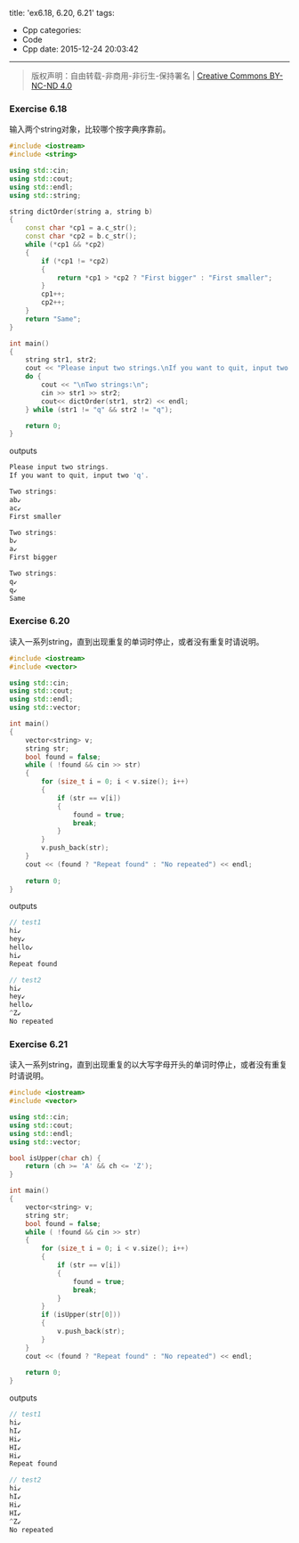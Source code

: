 title: 'ex6.18, 6.20, 6.21'
tags:
  - Cpp
categories:
  - Code
  - Cpp
date: 2015-12-24 20:03:42
---

> 版权声明：自由转载-非商用-非衍生-保持署名 | [Creative Commons BY-NC-ND 4.0](https://creativecommons.org/licenses/by-nc-nd/4.0/)

### Exercise 6.18 ###

输入两个string对象，比较哪个按字典序靠前。

<!-- more -->

```C++
#include <iostream>
#include <string>

using std::cin;
using std::cout;
using std::endl;
using std::string;

string dictOrder(string a, string b) 
{
	const char *cp1 = a.c_str();
	const char *cp2 = b.c_str();
	while (*cp1 && *cp2)
	{
		if (*cp1 != *cp2)
		{
			return *cp1 > *cp2 ? "First bigger" : "First smaller";
		}
		cp1++;
		cp2++;
	}
	return "Same";
}

int main()
{
	string str1, str2;
	cout << "Please input two strings.\nIf you want to quit, input two 'q'." << endl;
	do {
		cout << "\nTwo strings:\n";
		cin >> str1 >> str2;
		cout<< dictOrder(str1, str2) << endl;
	} while (str1 != "q" && str2 != "q");

	return 0;
}
```

outputs

```C++
Please input two strings.
If you want to quit, input two 'q'.

Two strings:
ab↙
ac↙
First smaller

Two strings:
b↙
a↙
First bigger

Two strings:
q↙
q↙
Same
```

### Exercise 6.20 ###

读入一系列string，直到出现重复的单词时停止，或者没有重复时请说明。

```C++
#include <iostream>
#include <vector>

using std::cin;
using std::cout;
using std::endl;
using std::vector;

int main()
{
	vector<string> v;
	string str;
	bool found = false;
	while ( !found && cin >> str)
	{
		for (size_t i = 0; i < v.size(); i++)
		{
			if (str == v[i]) 
			{
				found = true;
				break;
			}
		}
		v.push_back(str);
	}
	cout << (found ? "Repeat found" : "No repeated") << endl;
	
	return 0;
}
```

outputs

```C++
// test1
hi↙
hey↙
hello↙
hi↙
Repeat found

// test2
hi↙
hey↙
hello↙
^Z↙
No repeated
```

### Exercise 6.21 ###

读入一系列string，直到出现重复的以大写字母开头的单词时停止，或者没有重复时请说明。

```C++
#include <iostream>
#include <vector>

using std::cin;
using std::cout;
using std::endl;
using std::vector;

bool isUpper(char ch) {
	return (ch >= 'A' && ch <= 'Z');
}

int main()
{
	vector<string> v;
	string str;
	bool found = false;
	while ( !found && cin >> str)
	{
		for (size_t i = 0; i < v.size(); i++)
		{
			if (str == v[i]) 
			{
				found = true;
				break;
			}
		}
		if (isUpper(str[0]))
		{
			v.push_back(str);
		}
	}
	cout << (found ? "Repeat found" : "No repeated") << endl;
	
	return 0;
}
```

outputs

```C++
// test1
hi↙
hI↙
Hi↙
HI↙
Hi↙
Repeat found

// test2
hi↙
hI↙
Hi↙
HI↙
^Z↙
No repeated
```